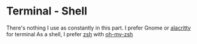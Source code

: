 # Terminal - Shell
There's nothing I use as constantly in this part. I prefer Gnome or [alacritty](https://wiki.archlinux.org/title/Alacritty) for terminal 
As a shell, I prefer [zsh](https://wiki.archlinux.org/title/Zsh) with [oh-my-zsh](https://ohmyz.sh/)
